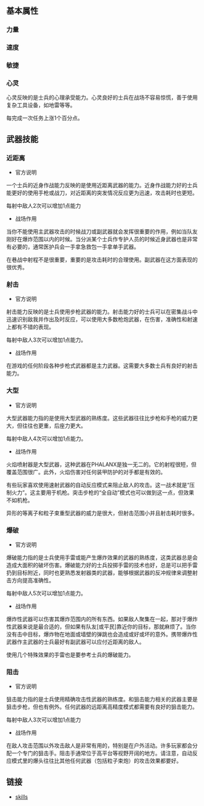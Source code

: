 ## 基本属性

### 力量

### 速度

### 敏捷

### 心灵

心灵反映的是士兵的心理承受能力。心灵良好的士兵在战场不容易惊慌，善于使用复杂工具设备，如地雷等等。

每完成一次任务上涨1个百分点。

## 武器技能

### 近距离

- 官方说明

一个士兵的近身作战能力反映的是使用近距离武器的能力。近身作战能力好的士兵能更好的使用手枪或战刀，对近距离的突发情况反应更为迅速，攻击耗时也更短。

每射中敌人2次可以增加1点能力

- 战场作用

当你不能使用主武器攻击的时候战刀或副武器就会发挥很重要的作用，例如当队友刚好在爆炸范围以内的时候。当分派某个士兵作专护人员的时候近身武器也是非常有必要的，通常医护兵会一手拿急救包一手拿单手武器。

在巷战中射程不是很重要，重要的是攻击耗时的合理使用。副武器在这方面表现的很优秀。

### 射击

- 官方说明

射击能力反映的是士兵使用步枪武器的能力。射击能力好的士兵可以在密集战斗中迅速识别敌我并作出及时反应，可以使用大多数枪炮武器，在伤害，准确性和射速上都有不错的表现。

每射中敌人3次可以增加1点能力。

- 战场作用

在游戏的任何阶段各种步枪式武器都是主力武器。这需要大多数士兵有良好的射击能力。

### 大型

- 官方说明

大型武器能力指的是使用大型武器的熟练度。这些武器往往比步枪和手枪的威力更大，但往往也更重，后座力更大。

每射中敌人4次可以增加1点能力。

- 战场作用

火焰喷射器是大型武器，这种武器在PHALANX是独一无二的。它的射程很短，但覆盖范围很广。此外，火焰伤害对任何装甲防护的对手都是有效的。

有些玩家喜欢使用速射武器的自动反应模式来阻止敌人的攻击。这一战术就是“压制火力”。这主要用于机枪。突击步枪的“全自动”模式也可以做到这一点，但效果不如机枪。

异形的等离子和粒子束重型武器的威力是很大，但射击范围小并且射击耗时很多。

### 爆破

- 官方说明

爆破能力指的是士兵使用手雷或能产生爆炸效果的武器的熟练度，这类武器总是会造成大面积的破坏伤害。爆破能力好的士兵投掷手雷的技术也好，总是可以把手雷扔到目标附近，同时也更熟悉发射器类的武器，能够根据武器的反冲规律来调整射击方向提高准确性。

每射中敌人5次可以增加1点能力。

- 战场作用

爆炸性武器可以伤害其爆炸范围内的所有东西。如果敌人聚集在一起，那对于爆炸性武器来说是最合适的，但如果有队友\[或平民\]靠近你的目标，那就麻烦了。当你没有击中目标，爆炸物在地面或墙壁的弹跳也会造成或好或坏的意外。携带爆炸性武器作主武器的士兵最好有副武器可以应付近距离的敌人。

使用几个特殊效果的手雷也是要参考士兵的爆破能力。

### 阻击

- 官方说明

狙击能力指的是士兵使用精确攻击性武器的熟练度。和狙击能力相关的武器主要是狙击步枪，但也有例外。任何武器的远距离高精度模式都需要有良好的狙击能力。

每射中敌人3次可以增加1点能力

- 战场作用

在敌人攻击范围以外攻击敌人是非常有用的，特别是在户外活动。许多玩家都会分配一个专门的狙击手。阻击手通常位于高平台等视野开阔的地方。请注意，自动反应模式里的爆头往往比其他任何武器（包括粒子束炮）的攻击效果都要好。

## 链接

- [skills](skills "wikilink")